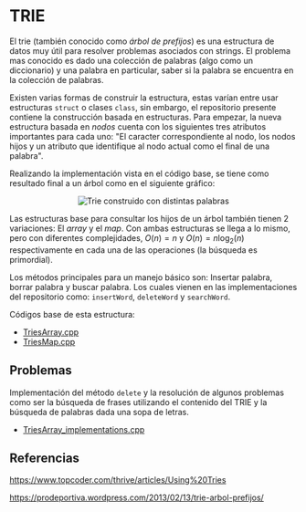 # TRIE
El trie (también conocido como *árbol de prefijos*) es una estructura de datos muy útil para resolver problemas asociados con strings. El problema mas conocido es dado una colección de palabras (algo como un diccionario) y una palabra en particular, saber si la palabra se encuentra en la colección de palabras.

Existen varias formas de construir la estructura, estas varían entre usar estructuras `struct` o clases `class`, sin embargo, el repositorio presente contiene la construcción basada en estructuras. Para empezar, la nueva estructura basada en *nodos* cuenta con los siguientes tres atributos importantes para cada uno: "El caracter correspondiente al nodo, los nodos hijos y un atributo que identifique al nodo actual como el final de una palabra". 

Realizando la implementación vista en el código base, se tiene como resultado final a un árbol como en el siguiente gráfico:

<p align="center">
  <img src="https://prodeportiva.files.wordpress.com/2013/02/triea.png?w=604" alt="Trie construido con distintas palabras"/>
</p>

Las estructuras base para consultar los hijos de un árbol también tienen 2 variaciones: El *array* y el *map*. Con ambas estructuras se llega a lo mismo, pero con diferentes complejidades, $O(n) = n$ y $O(n) = n\log_{2}(n)$ respectivamente en cada una de las operaciones (la búsqueda es primordial).

Los métodos principales para un manejo básico son: Insertar palabra, borrar palabra y buscar palabra. Los cuales vienen en las implementaciones del repositorio como: `insertWord`, `deleteWord` y `searchWord`.

Códigos base de esta estructura:
* [TriesArray.cpp](https://github.com/AnderMichael/Algoritmica/blob/main/EstructurasDeDatos/TRIE/TriesArray.cpp)
* [TriesMap.cpp](https://github.com/AnderMichael/Algoritmica/blob/main/EstructurasDeDatos/TRIE/TriesMap.cpp)

## Problemas

Implementación del método `delete` y la resolución de algunos problemas como ser la búsqueda de frases utilizando el contenido del TRIE y la búsqueda de palabras dada una sopa de letras.
* [TriesArray_implementations.cpp](https://github.com/AnderMichael/Algoritmica/blob/main/EstructurasDeDatos/TRIE/TriesArray_implementations.cpp)

## Referencias

https://www.topcoder.com/thrive/articles/Using%20Tries

https://prodeportiva.wordpress.com/2013/02/13/trie-arbol-prefijos/
